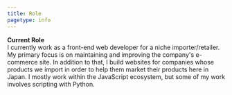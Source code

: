 ```yaml
---
title: Role
pagetype: info
---
```


**Current Role**<br>
I currently work as a front-end web developer for a niche importer/retailer. My primary focus is on maintaining and improving the company's e-commerce site. In addition to that, I build websites for companies whose products we import in order to help them market their products here in Japan. I mostly work within the JavaScript ecosystem, but some of my work involves scripting with Python.